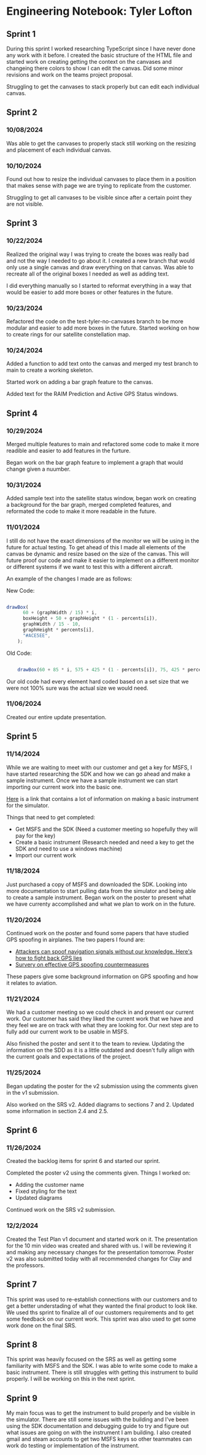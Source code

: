 # Engineering Notebook: Tyler Lofton

## Sprint 1

During this sprint I worked researching TypeScript since I have never done any work with it before. I created the basic structure of the HTML file and started work on creating getting the context on the canvases and changeing there colors to show I can edit the canvas. Did some minor revisions and work on the teams project proposal.

Struggling to get the canvases to stack properly but can edit each individual canvas.

## Sprint 2

### 10/08/2024

Was able to get the canvases to properly stack still working on the resizing and placement of each individual canvas.

### 10/10/2024

Found out how to resize the individual canvases to place them in a position that makes sense with page we are trying to replicate from the customer.

Struggling to get all canvases to be visible since after a certain point they are not visible.

## Sprint 3

### 10/22/2024

Realized the original way I was trying to create the boxes was really bad and not the way I needed to go about it. I created a new branch that would only use a single canvas and draw everything on that canvas. Was able to recreate all of the original boxes I needed as well as adding text.

I did everything manually so I started to reformat everything in a way that would be easier to add more boxes or other features in the future.

### 10/23/2024

Refactored the code on the test-tyler-no-canvases branch to be more modular and easier to add more boxes in the future. Started working on how to create rings for our satellite constellation map.

### 10/24/2024

Added a function to add text onto the canvas and merged my test branch to main to create a working skeleton.

Started work on adding a bar graph feature to the canvas.

Added text for the RAIM Prediction and Active GPS Status windows.

## Sprint 4

### 10/29/2024

Merged multiple features to main and refactored some code to make it more readible and easier to add features in the furture.

Began work on the bar graph feature to implement a graph that would change given a nuumber.

### 10/31/2024

Added sample text into the satellite status window, began work on creating a background for the bar graph, merged completed features, and reformated the code to make it more readable in the future.

### 11/01/2024

I still do not have the exact dimensions of the monitor we will be using in the future for actual testing. To get ahead of this I made all elements of the canvas be dynamic and resize based on the size of the canvas. This will future proof our code and make it easier to implement on a different monitor or different systems if we want to test this with a different aircraft.

An example of the changes I made are as follows:

New Code:
```typescript

drawBox(
      60 + (graphWidth / 15) * i,
      boxHeight + 50 + graphHeight * (1 - percents[i]),
      graphWidth / 15 - 10,
      graphHeight * percents[i],
      "#ACE5EE",
    );
```

Old Code:
```typescript

    drawBox(60 + 85 * i, 575 + 425 * (1 - percents[i]), 75, 425 * percents[i], "#ACE5EE");
```

Our old code had every element hard coded based on a set size that we were not 100% sure was the actual size we would need.

### 11/06/2024

Created our entire update presentation.

## Sprint 5

### 11/14/2024

While we are waiting to meet with our customer and get a key for MSFS, I have started researching the SDK and how we can go ahead and make a sample instrument. Once we have a sample instrument we can start importing our current work into the basic one.

[Here](https://docs.flightsimulator.com/html/mergedProjects/How_To_Make_An_Aircraft/Contents/Instruments/Creating_JS_Instrument.htm) is a link that contains a lot of information on making a basic instrument for the simulator.

Things that need to get completed:
- Get MSFS and the SDK (Need a customer meeting so hopefully they will pay for the key)
- Create a basic instrument (Research needed and need a key to get the SDK and need to use a windows machine)
- Import our current work

### 11/18/2024

Just purchased a copy of MSFS and downloaded the SDK. Looking into more documentation to start pulling data from the simulator and being able to create a sample instrument. Began work on the poster to present what we have currenty accomplished and what we plan to work on in the future.

### 11/20/2024

Continued work on the poster and found some papers that have studied GPS spoofing in airplanes. The two papers I found are:
- [Attackers can spoof navigation signals without our knowledge. Here's how to fight back GPS lies](https://ieeexplore.ieee.org/abstract/document/7524168)
- [Survery on effective GPS spoofing countermeasures](https://ieeexplore.ieee.org/document/7845038)

These papers give some background information on GPS spoofing and how it relates to aviation.

### 11/21/2024

We had a customer meeting so we could check in and present our current work. Our customer has said they liked the current work that we have and they feel we are on track with what they are looking for. Our next step are to fully add our current work to be usable in MSFS.

Also finished the poster and sent it to the team to review. Updating the information on the SDD as it is a little outdated and doesn't fully allign with the current goals and expectations of the project.

### 11/25/2024

Began updating the poster for the v2 submission using the comments given in the v1 submission.

Also worked on the SRS v2. Added diagrams to sections 7 and 2. Updated some information in section 2.4 and 2.5.


## Sprint 6

### 11/26/2024

Created the backlog items for sprint 6 and started our sprint.

Completed the poster v2 using the comments given.
Things I worked on:
- Adding the customer name
- Fixed styling for the text
- Updated diagrams

Continued work on the SRS v2 submission.

### 12/2/2024

Created the Test Plan v1 document and started work on it. The presentation for the 10 min video was created and shared with us. I will be reviewing it and making any necessary changes for the presentation tomorrow. Poster v2 was also submitted today with all recommended changes for Clay and the professors.


## Sprint 7

This sprint was used to re-establish connections with our customers and to get a better understading of what they wanted the final product to look like. We used ths sprint to finalize all of our customers requirements and to get some feedback on our current work. This sprint was also used to get some work done on the final SRS.

## Sprint 8

This sprint was heavily focused on the SRS as well as getting some familiarity with MSFS and the SDK. I was able to write some code to make a basic instrument. There is still struggles with getting this instrument to build properly. I will be working on this in the next sprint.

## Sprint 9

My main focus was to get the instrument to build properly and be visible in the simulator. There are still some issues with the building and I've been using the SDK documentation and debugging guide to try and figure out what issues are going on with the instrument I am building. I also created gmail and steam accounts to get two MSFS keys so other teammates can work do testing or implementation of the instrument.
